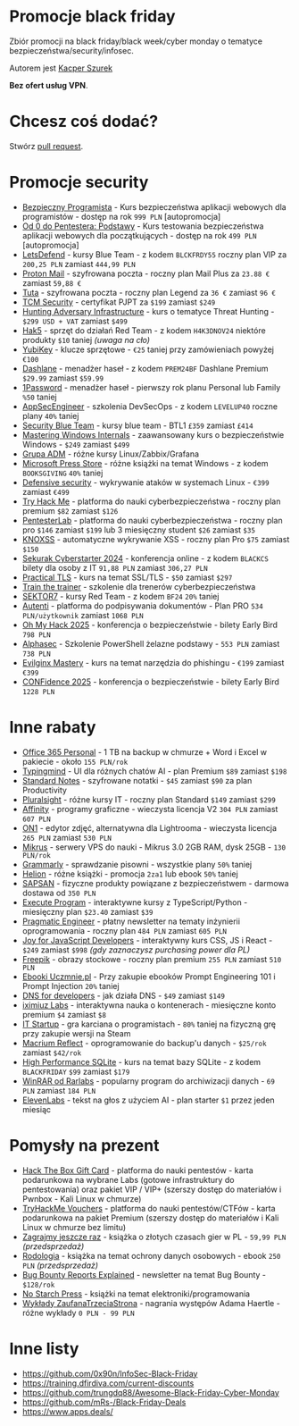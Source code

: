 # Promocje black friday
Zbiór promocji na black friday/black week/cyber monday o tematyce bezpieczeństwa/security/infosec.

Autorem jest [Kacper Szurek](https://youtube.com/c/kacperszurek)

**Bez ofert usług VPN**.

# Chcesz coś dodać?
Stwórz [pull request](https://github.com/kacperszurek/blackfriday/pulls).

# Promocje security

* [Bezpieczny Programista](https://sklep.szurek.tv/bezpieczny-programista) - Kurs bezpieczeństwa aplikacji webowych dla programistów - dostęp na rok `999 PLN` [autopromocja]
* [Od 0 do Pentestera: Podstawy](https://sklep.szurek.tv/od-0-do-pentestera-podstawy) - Kurs testowania bezpieczeństwa aplikacji webowych dla początkujących - dostęp na rok `499 PLN` [autopromocja]
* [LetsDefend](https://letsdefend.io/) - kursy Blue Team - z kodem `BLCKFRDY55` roczny plan VIP za `200,25 PLN` zamiast `444,99 PLN`
* [Proton Mail](https://proton.me/mail/black-friday) - szyfrowana poczta - roczny plan Mail Plus za `23.88 €` zamiast `59,88 €`
* [Tuta](https://tuta.com/blog/black-weeks-at-tuta) - szyfrowana poczta - roczny plan Legend za `36 €` zamiast `96 €`
* [TCM Security](https://certifications.tcm-sec.com/pjpt/) - certyfikat PJPT za `$199` zamiast `$249`
* [Hunting Adversary Infrastructure](https://x.com/MichalKoczwara/status/1855958315517505856) - kurs o tematyce Threat Hunting - `$299 USD + VAT` zamiast `$499`
* [Hak5](https://shop.hak5.org/collections/bfcm) - sprzęt do działań Red Team - z kodem `H4K3DNOV24` niektóre produkty `$10` taniej _(uwaga na cło)_
* [YubiKey](https://www.yubico.com/pl/store/2024/black-friday-sale/) - klucze sprzętowe - `€25` taniej przy zamówieniach powyżej `€100`
* [Dashlane](https://www.dashlane.com/getpremium?coupon=PREM24BF) - menadżer  haseł - z kodem `PREM24BF` Dashlane Premium  `$29.99` zamiast `$59.99`
* [1Password](https://cybernews.com/password-managers-coupons/1password-coupon-codes/) - menadżer haseł - pierwszy rok planu Personal lub Family `%50` taniej
* [AppSecEngineer](https://www.appsecengineer.com/individuals/pricing) - szkolenia DevSecOps - z kodem `LEVELUP40` roczne plany `40%` taniej
* [Security Blue Team](https://www.securityblue.team/black-friday-2024) - kursy blue team - BTL1 `£359` zamiast `£414`
* [Mastering Windows Internals](https://gtworek.com/mastering-windows-internals) - zaawansowany kurs o bezpieczeństwie Windows  - `$249` zamiast `$499`
* [Grupa ADM](https://asdevops.pl/akcja-specjalna/) - różne kursy Linux/Zabbix/Grafana
* [Microsoft Press Store](https://www.microsoftpressstore.com/promotions/happy-booksgiving-buy-1-save-40-or-buy-2-save-55-on-142354) - różne książki na temat Windows - z kodem `BOOKSGIVING` `40%` taniej
* [Defensive security](https://edu.defensive-security.com/linux-attack-live-forensics-at-scale?coupon=PR2HP71-BFRIDAY) - wykrywanie ataków w systemach Linux - `€399` zamiast `€499`
* [Try Hack Me](https://tryhackme.com/) - platforma do nauki cyberbezpieczeństwa - roczny plan premium `$82` zamiast `$126`
* [PentesterLab](https://pentesterlab.com/pro) - platforma do nauki cyberbezpieczeństwa - roczny plan pro `$146` zamiast `$199` lub 3 miesięczny student `$26` zamiast `$35`
* [KNOXSS](https://knoxss.me/?page_id=1974) - automatyczne wykrywanie XSS - roczny plan Pro `$75` zamiast `$150`
* [Sekurak Cyberstarter 2024](https://sklep.securitum.pl/sekurak-cyberstarter) - konferencja online - z kodem `BLACKCS` bilety dla osoby z IT `91,88 PLN` zamiast `306,27 PLN`
* [Practical TLS](https://classes.pracnet.net/courses/practical-tls) - kurs na temat SSL/TLS - `$50` zamiast `$297`
* [Train the trainer](https://szkolenia.cyberkurs.online/produkt/szkolenie-train-the-trainer-twoja-sciezka-do-mistrzostwa-trenerskiego-w-cyberbezpieczenstwie) - szkolenie dla trenerów cyberbezpieczeństwa
* [SEKTOR7](https://institute.sektor7.net/) - kursy Red Team - z kodem `BF24` `20%` taniej
* [Autenti](https://autenti.com/pl/black-weeks) - platforma do podpisywania dokumentów - Plan PRO `534 PLN/użytkownik` zamiast `1068 PLN`
* [Oh My Hack 2025](https://eventory.cc/event/oh-my-hack-2025/tickets) - konferencja o bezpieczeństwie - bilety Early Bird `798 PLN`
* [Alphasec](https://alphasec.pl/ironps-black) - Szkolenie PowerShell żelazne podstawy - `553 PLN` zamiast `738 PLN`
* [Evilginx Mastery](https://academy.breakdev.org/evilginx-mastery?coupon=BLACKFRIDAY) - kurs na temat narzędzia do phishingu - `€199` zamiast `€399`
* [CONFidence 2025](https://eventory.cc/event/confidence-2025/tickets) - konferencja o bezpieczeństwie - bilety Early Bird `1228 PLN`
  
# Inne rabaty

* [Office 365 Personal](https://www.x-kom.pl/p/1189596-program-biurowy-microsoft-365-personal.html) - 1 TB na backup w chmurze + Word i Excel w pakiecie - około `155 PLN/rok`
* [Typingmind](https://www.typingmind.com/) - UI dla różnych chatów AI - plan Premium `$89` zamiast `$198`
* [Standard Notes](https://standardnotes.com/plans) - szyfrowane notatki - `$45` zamiast `$90` za plan Productivity 
* [Pluralsight](https://www.pluralsight.com/pricing/skills?type=individual) - różne kursy IT - roczny plan Standard `$149` zamiast `$299`
* [Affinity](https://affinity.serif.com/en-gb/photo/#buy) - programy graficzne - wieczysta licencja V2 `304 PLN` zamiast `607 PLN`
* [ON1](https://www.on1.com/landing/bfriday/) - edytor zdjęć, alternatywna dla Lightrooma - wieczysta licencja `265 PLN` zamiast `530 PLN`
* [Mikrus](https://mikr.us/#pricing) - serwery VPS do nauki - Mikrus 3.0 2GB RAM, dysk 25GB - `130 PLN/rok`
* [Grammarly](https://www.grammarly.com/black-friday) - sprawdzanie pisowni - wszystkie plany `50%` taniej
* [Helion](https://helion.pl/promocja/2za1/35) - różne książki - promocja `2za1` lub ebook `50%` taniej
* [SAPSAN](https://sapsan-sklep.pl/) - fizyczne produkty powiązane z bezpieczeństwem - darmowa dostawa od `350 PLN`
* [Execute Program](https://www.executeprogram.com/) - interaktywne kursy z TypeScript/Python - miesięczny plan `$23.40` zamiast `$39`
* [Pragmatic Engineer](https://newsletter.pragmaticengineer.com/9a6064c5) - płatny newsletter na tematy inżynierii oprogramowania - roczny plan `484 PLN` zamiast `605 PLN`
* [Joy for JavaScript Developers](https://www.joyforjs.com/) - interaktywny kurs CSS, JS i React - `$249` zamiast `$998` _(gdy zaznaczysz purchasing power dla PL)_
* [Freepik](https://www.freepik.com/pricing) - obrazy stockowe - roczny plan premium `255 PLN` zamiast `510 PLN`
* [Ebooki Uczmnie.pl](https://www.uczmnie.pl/) - Przy zakupie ebooków Prompt Engineering 101 i Prompt Injection `20%` taniej
* [DNS for developers](https://www.nslookup.io/dns-course/) - jak działa DNS - `$49` zamiast `$149`
* [iximiuz Labs](https://labs.iximiuz.com/premium) - interaktywna nauka o kontenerach - miesięczne konto premium `$4` zamiast `$8`
* [IT Startup](https://www.itstartup.pl/promocja-steam/) - gra karciana o programistach - `80%` taniej na fizyczną grę przy zakupie wersji na Steam
* [Macrium Reflect](https://www.macrium.com/products/home) - oprogramowanie do backup'u danych - `$25/rok`  zamiast `$42/rok`
* [High Performance SQLite](https://highperformancesqlite.com/#pricing) - kurs na temat bazy SQLite - z kodem `BLACKFRIDAY` `$99` zamiast `$179`
* [WinRAR od Rarlabs](https://shop.win-rar.com/16/uurl-m6xeiaqdh3?coupon=wdl20off) - popularny program do archiwizacji danych - `69 PLN` zamiast `184 PLN`
* [ElevenLabs](https://elevenlabs.io/pricing) - tekst na głos z użyciem AI - plan starter `$1` przez jeden miesiąc
  
# Pomysły na prezent

* [Hack The Box Gift Card](https://www.hackthebox.com/giftcards) - platforma do nauki pentestów - karta podarunkowa na wybrane Labs (gotowe infrastruktury do pentestowania) oraz pakiet VIP / VIP+ (szerszy dostęp do materiałów i Pwnbox - Kali Linux w chmurze)
* [TryHackMe Vouchers](https://tryhackme.com/r/subscriptions) - platforma do nauki pentestów/CTFów - karta podarunkowa na pakiet Premium (szerszy dostęp do materiałów i Kali Linux w chmurze bez limitu)
* [Zagrajmy jeszcze raz](https://alt.pl/zagrajmy-jeszcze-raz-arkadiusz-kaminski/) - książka o złotych czasach gier w PL - `59,99 PLN` _(przedsprzedaż)_
* [Rodologia](https://blog-daneosobowe.pl/produkt/rodologia-ebook/) - książka na temat ochrony danych osobowych - ebook `250 PLN` _(przedsprzedaż)_
* [Bug Bounty Reports Explained](https://members.bugbountyexplained.com/premium/) - newsletter na temat Bug Bounty - `$128/rok`
* [No Starch Press](https://nostarch.com/) - książki na temat elektroniki/programowania
* [Wykłady ZaufanaTrzeciaStrona](https://wideo.zaufanatrzeciastrona.pl/) - nagrania występów Adama Haertle - różne wykłady `0 PLN - 99 PLN`


# Inne listy

* https://github.com/0x90n/InfoSec-Black-Friday
* https://training.dfirdiva.com/current-discounts
* https://github.com/trungdq88/Awesome-Black-Friday-Cyber-Monday
* https://github.com/mRs-/Black-Friday-Deals
* https://www.apps.deals/

